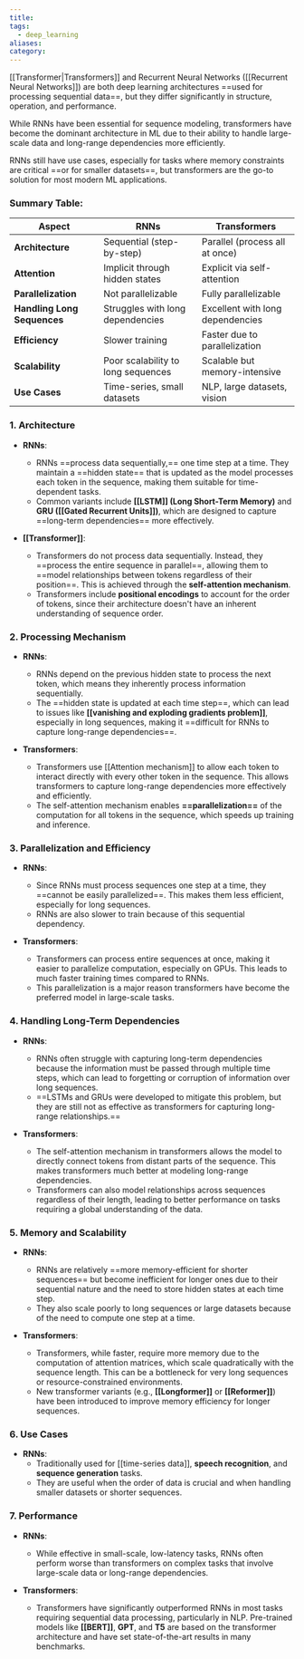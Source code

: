 ```yaml
---
title: 
tags:
  - deep_learning
aliases: 
category:
---
```

[[Transformer|Transformers]] and Recurrent Neural Networks ([[Recurrent Neural Networks]]) are both deep learning architectures ==used for processing sequential data==, but they differ significantly in structure, operation, and performance.

While RNNs have been essential for sequence modeling, transformers have become the dominant architecture in ML due to their ability to handle large-scale data and long-range dependencies more efficiently. 

RNNs still have use cases, especially for tasks where memory constraints are critical ==or for smaller datasets==, but transformers are the go-to solution for most modern ML applications.

### Summary Table:

| Aspect                        | RNNs                          | Transformers                   |
|-------------------------------|-------------------------------|--------------------------------|
| **Architecture**               | Sequential (step-by-step)      | Parallel (process all at once) |
| **Attention**                  | Implicit through hidden states | Explicit via self-attention    |
| **Parallelization**            | Not parallelizable             | Fully parallelizable           |
| **Handling Long Sequences**     | Struggles with long dependencies | Excellent with long dependencies |
| **Efficiency**                 | Slower training                | Faster due to parallelization  |
| **Scalability**                | Poor scalability to long sequences | Scalable but memory-intensive  |
| **Use Cases**                  | Time-series, small datasets    | NLP, large datasets, vision    |
### 1. **Architecture**
- **RNNs**: 
  - RNNs ==process data sequentially,== one time step at a time. They maintain a ==hidden state== that is updated as the model processes each token in the sequence, making them suitable for time-dependent tasks.
  - Common variants include **[[LSTM]] (Long Short-Term Memory)** and **GRU ([[Gated Recurrent Units]])**, which are designed to capture ==long-term dependencies== more effectively.

- **[[Transformer]]**:
  - Transformers do not process data sequentially. Instead, they ==process the entire sequence in parallel==, allowing them to ==model relationships between tokens regardless of their position==. This is achieved through the **self-attention mechanism**.
  - Transformers include **positional encodings** to account for the order of tokens, since their architecture doesn't have an inherent understanding of sequence order.

### 2. **Processing Mechanism**
- **RNNs**:
  - RNNs depend on the previous hidden state to process the next token, which means they inherently process information sequentially.
  - The ==hidden state is updated at each time step==, which can lead to issues like **[[vanishing and exploding gradients problem]]**, especially in long sequences, making it ==difficult for RNNs to capture long-range dependencies==.

- **Transformers**:
  - Transformers use [[Attention mechanism]] to allow each token to interact directly with every other token in the sequence. This allows transformers to capture long-range dependencies more effectively and efficiently.
  - The self-attention mechanism enables **==parallelization==** of the computation for all tokens in the sequence, which speeds up training and inference.

### 3. **Parallelization and Efficiency**
- **RNNs**:
  - Since RNNs must process sequences one step at a time, they ==cannot be easily parallelized==. This makes them less efficient, especially for long sequences.
  - RNNs are also slower to train because of this sequential dependency.

- **Transformers**:
  - Transformers can process entire sequences at once, making it easier to parallelize computation, especially on GPUs. This leads to much faster training times compared to RNNs.
  - This parallelization is a major reason transformers have become the preferred model in large-scale tasks.

### 4. **Handling Long-Term Dependencies**
- **RNNs**:
  - RNNs often struggle with capturing long-term dependencies because the information must be passed through multiple time steps, which can lead to forgetting or corruption of information over long sequences.
  - ==LSTMs and GRUs were developed to mitigate this problem, but they are still not as effective as transformers for capturing long-range relationships.==

- **Transformers**:
  - The self-attention mechanism in transformers allows the model to directly connect tokens from distant parts of the sequence. This makes transformers much better at modeling long-range dependencies.
  - Transformers can also model relationships across sequences regardless of their length, leading to better performance on tasks requiring a global understanding of the data.

### 5. **Memory and Scalability**
- **RNNs**:
  - RNNs are relatively ==more memory-efficient for shorter sequences== but become inefficient for longer ones due to their sequential nature and the need to store hidden states at each time step.
  - They also scale poorly to long sequences or large datasets because of the need to compute one step at a time.

- **Transformers**:
  - Transformers, while faster, require more memory due to the computation of attention matrices, which scale quadratically with the sequence length. This can be a bottleneck for very long sequences or resource-constrained environments.
  - New transformer variants (e.g., **[[Longformer]]** or **[[Reformer]]**) have been introduced to improve memory efficiency for longer sequences.

### 6. **Use Cases**
- **RNNs**:
  - Traditionally used for [[time-series data]], **speech recognition**, and **sequence generation** tasks.
  - They are useful when the order of data is crucial and when handling smaller datasets or shorter sequences.

### 7. **Performance**
- **RNNs**:
  - While effective in small-scale, low-latency tasks, RNNs often perform worse than transformers on complex tasks that involve large-scale data or long-range dependencies.

- **Transformers**:
  - Transformers have significantly outperformed RNNs in most tasks requiring sequential data processing, particularly in NLP. Pre-trained models like **[[BERT]]**, **GPT**, and **T5** are based on the transformer architecture and have set state-of-the-art results in many benchmarks.
